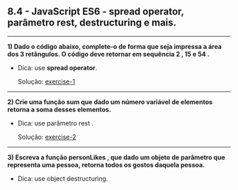 ## 8.4 - JavaScript ES6 - spread operator, parâmetro rest, destructuring e mais.

<hr>

**1) Dado o código abaixo, complete-o de forma que seja impressa a área dos 3 retângulos. O código deve retornar em sequência 2 , 15 e 54 .**

- Dica: use **spread operator**.

    Solução: [exercise-1](./exercise-1.js)

<hr>

**2) Crie uma função sum que dado um número variável de elementos retorna a soma desses elementos.**

- Dica: use parâmetro rest .

    Solução: [exercise-2](./exercise-2.js)

<hr>

**3) Escreva a função personLikes , que dado um objeto de parâmetro que representa uma pessoa, retorna todos os gostos daquela pessoa.**

- Dica: use object destructuring.